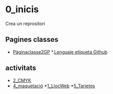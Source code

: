 # 0_inicis
Crea un reprositori

## Pagines classes
* [Pàginaclasse2GP](https://arquesm.github.io/2GP/)
*.[Lenguaje etiqueta Github](https://github.com/adam-p/markdown-here/wiki/Markdown-Cheatsheet)



## activitats
* [2_CMYK](https://juliabarcelo.github.io/2CMYK/)
* [4_maquetació](https://juliabarcelo.github.io/4_maquetaci-/)
*[1_LlocWeb](https://juliabarcelo.github.io/1_LlocWeb/)
*[5_Tarjetes](https://juliabarcelo.github.io/5_Tarjetes/)

